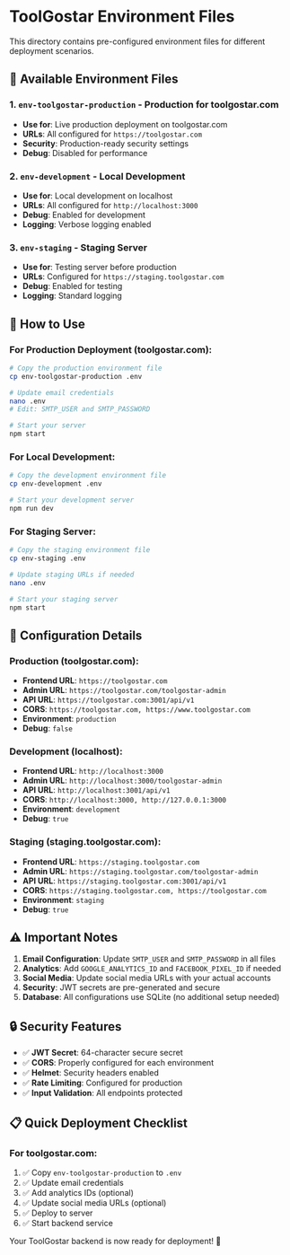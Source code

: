 # ToolGostar Environment Files

This directory contains pre-configured environment files for different deployment scenarios.

## 📁 Available Environment Files

### 1. `env-toolgostar-production` - Production for toolgostar.com
- **Use for**: Live production deployment on toolgostar.com
- **URLs**: All configured for `https://toolgostar.com`
- **Security**: Production-ready security settings
- **Debug**: Disabled for performance

### 2. `env-development` - Local Development
- **Use for**: Local development on localhost
- **URLs**: All configured for `http://localhost:3000`
- **Debug**: Enabled for development
- **Logging**: Verbose logging enabled

### 3. `env-staging` - Staging Server
- **Use for**: Testing server before production
- **URLs**: Configured for `https://staging.toolgostar.com`
- **Debug**: Enabled for testing
- **Logging**: Standard logging

## 🚀 How to Use

### For Production Deployment (toolgostar.com):
```bash
# Copy the production environment file
cp env-toolgostar-production .env

# Update email credentials
nano .env
# Edit: SMTP_USER and SMTP_PASSWORD

# Start your server
npm start
```

### For Local Development:
```bash
# Copy the development environment file
cp env-development .env

# Start your development server
npm run dev
```

### For Staging Server:
```bash
# Copy the staging environment file
cp env-staging .env

# Update staging URLs if needed
nano .env

# Start your staging server
npm start
```

## 🔧 Configuration Details

### Production (toolgostar.com):
- **Frontend URL**: `https://toolgostar.com`
- **Admin URL**: `https://toolgostar.com/toolgostar-admin`
- **API URL**: `https://toolgostar.com:3001/api/v1`
- **CORS**: `https://toolgostar.com, https://www.toolgostar.com`
- **Environment**: `production`
- **Debug**: `false`

### Development (localhost):
- **Frontend URL**: `http://localhost:3000`
- **Admin URL**: `http://localhost:3000/toolgostar-admin`
- **API URL**: `http://localhost:3001/api/v1`
- **CORS**: `http://localhost:3000, http://127.0.0.1:3000`
- **Environment**: `development`
- **Debug**: `true`

### Staging (staging.toolgostar.com):
- **Frontend URL**: `https://staging.toolgostar.com`
- **Admin URL**: `https://staging.toolgostar.com/toolgostar-admin`
- **API URL**: `https://staging.toolgostar.com:3001/api/v1`
- **CORS**: `https://staging.toolgostar.com, https://toolgostar.com`
- **Environment**: `staging`
- **Debug**: `true`

## ⚠️ Important Notes

1. **Email Configuration**: Update `SMTP_USER` and `SMTP_PASSWORD` in all files
2. **Analytics**: Add `GOOGLE_ANALYTICS_ID` and `FACEBOOK_PIXEL_ID` if needed
3. **Social Media**: Update social media URLs with your actual accounts
4. **Security**: JWT secrets are pre-generated and secure
5. **Database**: All configurations use SQLite (no additional setup needed)

## 🔒 Security Features

- ✅ **JWT Secret**: 64-character secure secret
- ✅ **CORS**: Properly configured for each environment
- ✅ **Helmet**: Security headers enabled
- ✅ **Rate Limiting**: Configured for production
- ✅ **Input Validation**: All endpoints protected

## 📋 Quick Deployment Checklist

### For toolgostar.com:
1. ✅ Copy `env-toolgostar-production` to `.env`
2. ✅ Update email credentials
3. ✅ Add analytics IDs (optional)
4. ✅ Update social media URLs (optional)
5. ✅ Deploy to server
6. ✅ Start backend service

Your ToolGostar backend is now ready for deployment! 🚀
